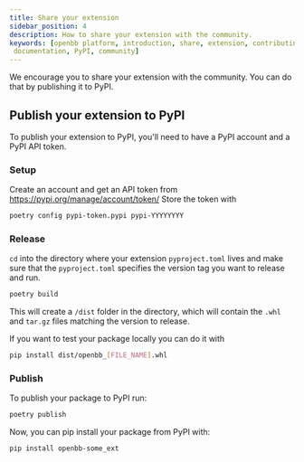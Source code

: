 ```yaml
---
title: Share your extension
sidebar_position: 4
description: How to share your extension with the community.
keywords: [openbb platform, introduction, share, extension, contributing,
 documentation, PyPI, community]
---
```




We encourage you to share your extension with the community. You can do that by publishing it to PyPI.

## Publish your extension to PyPI

To publish your extension to PyPI, you'll need to have a PyPI account and a PyPI API token.

### Setup

Create an account and get an API token from <https://pypi.org/manage/account/token/>
Store the token with

```bash
poetry config pypi-token.pypi pypi-YYYYYYYY
```

### Release

`cd` into the directory where your extension `pyproject.toml` lives and make sure that the `pyproject.toml` specifies the version tag you want to release and run.

```bash
poetry build
```

This will create a `/dist` folder in the directory, which will contain the `.whl` and `tar.gz` files matching the version to release.

If you want to test your package locally you can do it with

```bash
pip install dist/openbb_[FILE_NAME].whl
```

### Publish

To publish your package to PyPI run:

```bash
poetry publish
```

Now, you can pip install your package from PyPI with:

```bash
pip install openbb-some_ext
```

